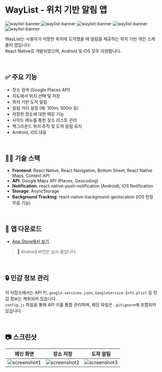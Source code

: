 # WayList - 위치 기반 알림 앱

![waylist-banner](https://raw.githubusercontent.com/Hyeok92/waylist-portfolio/main/assets/Frame_798.png)
![waylist-banner](https://raw.githubusercontent.com/Hyeok92/waylist-portfolio/main/assets/Frame_799.png)
![waylist-banner](https://raw.githubusercontent.com/Hyeok92/waylist-portfolio/main/assets/Frame_800.png)
![waylist-banner](https://raw.githubusercontent.com/Hyeok92/waylist-portfolio/main/assets/Frame_801.png)
![waylist-banner](https://raw.githubusercontent.com/Hyeok92/waylist-portfolio/main/assets/Frame_802.png)

 <!-- 앱 대표 이미지 또는 스크린샷 배너 -->

WayList는 사용자가 저장한 위치에 도착했을 때 알림을 제공하는 위치 기반 개인 스케줄러 앱입니다.  
React Native로 개발되었으며, Android 및 iOS 모두 지원합니다.

<br/>

## ✅ 주요 기능

- 장소 검색 (Google Places API)
- 지도에서 위치 선택 및 저장
- 위치 기반 도착 알림
- 알림 거리 설정 (예: 100m, 500m 등)
- 저장한 장소에 대한 메모 기능
- 사이드 메뉴를 통한 장소 리스트 관리
- 백그라운드 위치 추적 및 도착 알림 유지
- Android, iOS 대응

<br/>

## 🧑‍💻 기술 스택

- **Frontend**: React Native, React Navigation, Bottom Sheet, React Native Maps, Context API
- **API**: Google Maps API (Places, Geocoding)
- **Notification**: react-native-push-notification (Android), iOS Notification
- **Storage**: AsyncStorage
- **Background Tracking**: react-native-background-geolocation (iOS 한정 무료 기능)

<br/>

## 📱 앱 다운로드

- [App Store에서 보기](https://apps.apple.com/app/6742695436) <!-- 실제 앱스토어 링크로 교체 -->

> 🚧 Android 버전은 심사 중입니다.

<br/>

## 🔒 민감 정보 관리

이 저장소에서는 API 키, `google-services.json`, `GoogleService-Info.plist` 등 민감 정보는 제외되어 있습니다.  
`config.js` 파일을 통해 API 키를 통합 관리하며, 해당 파일은 `.gitignore`에 포함되어 있습니다.

<br/>

## 📷 스크린샷

| 메인 화면 | 장소 저장 | 도착 알림 |
|-----------|-----------|------------|
| ![screenshot1](https://your-screenshot-url1) | ![screenshot2](https://your-screenshot-url2) | ![screenshot3](https://your-screenshot-url3) |
